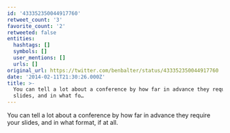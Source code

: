 ```yaml
---
id: '433352350044917760'
retweet_count: '3'
favorite_count: '2'
retweeted: false
entities:
  hashtags: []
  symbols: []
  user_mentions: []
  urls: []
original_url: https://twitter.com/benbalter/status/433352350044917760
date: '2014-02-11T21:30:26.000Z'
title: >-
  You can tell a lot about a conference by how far in advance they require your
  slides, and in what fo…
---
```


You can tell a lot about a conference by how far in advance they require your slides, and in what format, if at all.